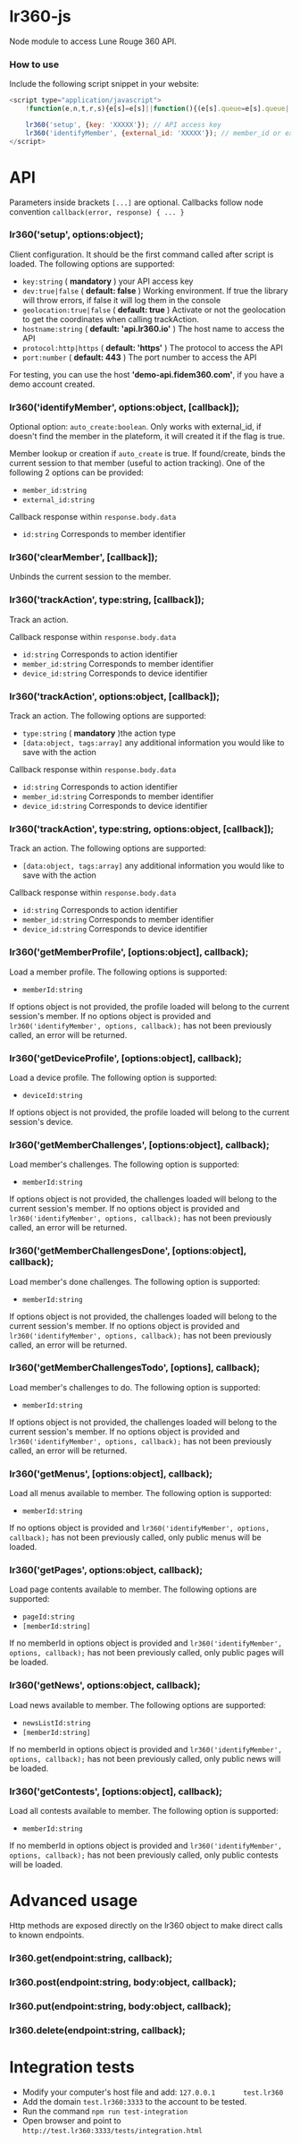 # lr360-js
Node module to access Lune Rouge 360 API.

### How to use

Include the following script snippet in your website:

```javascript
<script type="application/javascript">
    !function(e,n,t,r,s){e[s]=e[s]||function(){(e[s].queue=e[s].queue||[]).push(arguments)},e[s].l=1*new Date;var u=n.createElement(t),a=n.getElementsByTagName(t)[0];u.async=1,u.src=r,a.parentNode.insertBefore(u,a)}(window,document,"script","//cdn.lr360.io/api/lr360.js","lr360");

    lr360('setup', {key: 'XXXXX'}); // API access key
    lr360('identifyMember', {external_id: 'XXXXX'}); // member_id or external_id, you can also add the auto_create flag to true, if you want to automatically create a member in the plateform
</script>
```

# API

Parameters inside brackets `[...]` are optional.
Callbacks follow node convention `callback(error, response) { ... }`

### lr360('setup', options:object);

Client configuration. It should be the first command called after script is loaded. The following options are supported:

* `key:string` ( **mandatory** ) your API access key
* `dev:true|false` ( **default: false** ) Working environment. If true the library will throw errors, if false it will log them in the console
* `geolocation:true|false` ( **default: true** ) Activate or not the geolocation to get the coordinates when calling trackAction.
* `hostname:string` ( **default: 'api.lr360.io'** ) The host name to access the API
* `protocol:http|https` ( **default: 'https'** ) The protocol to access the API
* `port:number` ( **default: 443** ) The port number to access the API

For testing, you can use the host **'demo-api.fidem360.com'**, if you have a demo account created.

### lr360('identifyMember', options:object, [callback]);

Optional option: `auto_create:boolean`. Only works with external_id, if doesn't find the member in the plateform, it will created it if the flag is true.

Member lookup or creation if `auto_create` is true. If found/create, binds the current session to that member (useful to action tracking). One of the following 2 options can be provided:

* `member_id:string` 
* `external_id:string`

Callback response within `response.body.data`

* `id:string` Corresponds to member identifier

### lr360('clearMember', \[callback\]);

Unbinds the current session to the member.

### lr360('trackAction', type:string, [callback]);

Track an action.

Callback response within `response.body.data`

* `id:string` Corresponds to action identifier
* `member_id:string` Corresponds to member identifier
* `device_id:string` Corresponds to device identifier

### lr360('trackAction', options:object, \[callback\]);

Track an action. The following options are supported:

* `type:string` ( **mandatory** )the action type  
* `[data:object, tags:array]` any additional information you would like to save with the action 

Callback response within `response.body.data`

* `id:string` Corresponds to action identifier
* `member_id:string` Corresponds to member identifier
* `device_id:string` Corresponds to device identifier

### lr360('trackAction', type:string, options:object, \[callback\]);

Track an action. The following options are supported:

* `[data:object, tags:array]` any additional information you would like to save with the action 

Callback response within `response.body.data`

* `id:string` Corresponds to action identifier
* `member_id:string` Corresponds to member identifier
* `device_id:string` Corresponds to device identifier

### lr360('getMemberProfile', \[options:object\], callback);

Load a member profile. The following options is supported:

* `memberId:string` 

If options object is not provided, the profile loaded will belong to the current session's member. 
If no options object is provided and `lr360('identifyMember', options, callback);` has not been previously called, an error will be returned.

### lr360('getDeviceProfile', \[options:object\], callback);

Load a device profile. The following option is supported:

* `deviceId:string` 

If options object is not provided, the profile loaded will belong to the current session's device.

### lr360('getMemberChallenges', \[options:object\], callback);

Load member's challenges. The following option is supported:

* `memberId:string` 

If options object is not provided, the challenges loaded will belong to the current session's member. 
If no options object is provided and `lr360('identifyMember', options, callback);` has not been previously called, an error will be returned.

### lr360('getMemberChallengesDone', \[options:object\], callback);

Load member's done challenges. The following option is supported:

* `memberId:string` 

If options object is not provided, the challenges loaded will belong to the current session's member. 
If no options object is provided and `lr360('identifyMember', options, callback);` has not been previously called, an error will be returned.

### lr360('getMemberChallengesTodo', \[options\], callback);

Load member's challenges to do. The following option is supported:

* `memberId:string` 

If options object is not provided, the challenges loaded will belong to the current session's member. 
If no options object is provided and `lr360('identifyMember', options, callback);` has not been previously called, an error will be returned.

### lr360('getMenus', \[options:object\], callback);

Load all menus available to member. The following option is supported:

* `memberId:string` 

If no options object is provided and `lr360('identifyMember', options, callback);` has not been previously called, only public menus will be loaded.

### lr360('getPages', options:object, callback);

Load page contents available to member. The following options are supported:

* `pageId:string`
* `[memberId:string]`

If no memberId in options object is provided and `lr360('identifyMember', options, callback);` has not been previously called, only public pages will be loaded.

### lr360('getNews', options:object, callback);

Load news available to member. The following options are supported:

* `newsListId:string`
* `[memberId:string]`

If no memberId in options object is provided and `lr360('identifyMember', options, callback);` has not been previously called, only public news will be loaded.

### lr360('getContests', \[options:object\], callback);

Load all contests available to member. The following option is supported:

* `memberId:string` 

If no memberId in options object is provided and `lr360('identifyMember', options, callback);` has not been previously called, only public contests will be loaded.

# Advanced usage

Http methods are exposed directly on the lr360 object to make direct calls to known endpoints.

### lr360.get(endpoint:string, callback);

### lr360.post(endpoint:string, body:object, callback);

### lr360.put(endpoint:string, body:object, callback);

### lr360.delete(endpoint:string, callback);

# Integration tests

* Modify your computer's host file and add: `127.0.0.1       test.lr360`
* Add the domain `test.lr360:3333` to the account to be tested.
* Run the command `npm run test-integration`
* Open browser and point to `http://test.lr360:3333/tests/integration.html`
